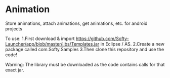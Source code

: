 # Animation
Store animations, attach animations, get animations, etc. for android projects

To use:
1.First download & import https://github.com/Softy-Launcher/app/blob/master/libs/Templates.jar in Eclipse / AS.
2.Create a new package called com.Softy.Samples
3.Then clone this repository and use the code!

Warning:
The library must be downloaded as the code contains calls for that exact jar.
